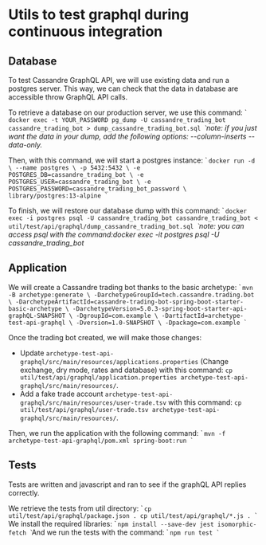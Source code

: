# Utils to test graphql during continuous integration

## Database
To test Cassandre GraphQL API, we will use existing data and run a postgres server. This way, we can check that the data in database are accessible throw GraphQL API calls.

To retrieve a database on our production server, we use this command:
̀```
docker exec -t YOUR_PASSWORD pg_dump -U cassandre_trading_bot cassandre_trading_bot > dump_cassandre_trading_bot.sql
̀```
_note: if you just want the data in your dump, add the following options: --column-inserts --data-only._

Then, with this command, we will start a postgres instance:
̀```
docker run -d \
        --name postgres \
        -p 5432:5432 \
        -e POSTGRES_DB=cassandre_trading_bot \
        -e POSTGRES_USER=cassandre_trading_bot \
        -e POSTGRES_PASSWORD=cassandre_trading_bot_password \
        library/postgres:13-alpine
̀```

To finish, we will restore our database dump with this command:
̀```
docker exec -i postgres psql -U cassandre_trading_bot cassandre_trading_bot < util/test/api/graphql/dump_cassandre_trading_bot.sql
̀```
_note: you can access psql with the command:docker exec -it postgres psql -U cassandre_trading_bot_

## Application
We will create a Cassandre trading bot thanks to the basic archetype:
̀```
mvn -B archetype:generate \
        -DarchetypeGroupId=tech.cassandre.trading.bot \
        -DarchetypeArtifactId=cassandre-trading-bot-spring-boot-starter-basic-archetype \
        -DarchetypeVersion=5.0.3-spring-boot-starter-api-graphQL-SNAPSHOT \
        -DgroupId=com.example \
        -DartifactId=archetype-test-api-graphql \
        -Dversion=1.0-SNAPSHOT \
        -Dpackage=com.example
̀```

Once the trading bot created, we will make those changes:
* Update `archetype-test-api-graphql/src/main/resources/applications.properties` (Change exchange, dry mode, rates and database) with this command: `cp util/test/api/graphql/application.properties archetype-test-api-graphql/src/main/resources/`.
* Add a fake trade account `archetype-test-api-graphql/src/main/resources/user-trade.tsv` with this command: `cp util/test/api/graphql/user-trade.tsv archetype-test-api-graphql/src/main/resources/`.

Then, we run the application with the following command:
̀```
mvn -f archetype-test-api-graphql/pom.xml spring-boot:run
̀```

## Tests
Tests are written and javascript and ran to see if the graphQL API replies correctly.

We retrieve the tests from util directory:
̀```
cp util/test/api/graphql/package.json .
cp util/test/api/graphql/*.js .
̀```
We install the required libraries:
̀```
npm install --save-dev jest isomorphic-fetch
̀```
And we run the tests with the command:
̀```
npm run test
̀```